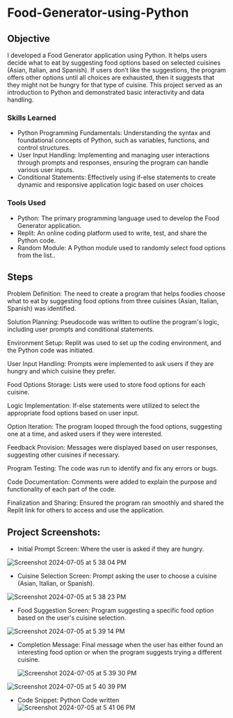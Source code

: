 # Food-Generator-using-Python

## Objective

I developed a Food Generator application using Python. It helps users decide what to eat by suggesting food options based on selected cuisines (Asian, Italian, and Spanish). If users don’t like the suggestions, the program offers other options until all choices are exhausted, then it suggests that they might not be hungry for that type of cuisine. This project served as an introduction to Python and demonstrated basic interactivity and data handling.

### Skills Learned

- Python Programming Fundamentals: Understanding the syntax and foundational concepts of Python, such as variables, functions, and control structures.
- User Input Handling: Implementing and managing user interactions through prompts and responses, ensuring the program can handle various user inputs.
- Conditional Statements: Effectively using if-else statements to create dynamic and responsive application logic based on user choices

### Tools Used

- Python: The primary programming language used to develop the Food Generator application.
- Replit: An online coding platform used to write, test, and share the Python code.
- Random Module: A Python module used to randomly select food options from the list..

## Steps

Problem Definition: The need to create a program that helps foodies choose what to eat by suggesting food options from three cuisines (Asian, Italian, Spanish) was identified.

Solution Planning: Pseudocode was written to outline the program's logic, including user prompts and conditional statements.

Environment Setup: Replit was used to set up the coding environment, and the Python code was initiated.

User Input Handling: Prompts were implemented to ask users if they are hungry and which cuisine they prefer.

Food Options Storage: Lists were used to store food options for each cuisine.

Logic Implementation: If-else statements were utilized to select the appropriate food options based on user input.

Option Iteration: The program looped through the food options, suggesting one at a time, and asked users if they were interested.

Feedback Provision: Messages were displayed based on user responses, suggesting other cuisines if necessary.

Program Testing: The code was run to identify and fix any errors or bugs.

Code Documentation: Comments were added to explain the purpose and functionality of each part of the code.

Finalization and Sharing: Ensured the program ran smoothly and shared the Replit link for others to access and use the application.

## Project Screenshots: 

- Initial Prompt Screen: Where the user is asked if they are hungry.

![Screenshot 2024-07-05 at 5 38 04 PM](https://github.com/CarlosMeyreles/Food-Generator-using-Python/assets/174382814/5249dbb5-c194-4df7-99ae-4da37f066bc3)

  
- Cuisine Selection Screen: Prompt asking the user to choose a cuisine (Asian, Italian, or Spanish).

![Screenshot 2024-07-05 at 5 38 23 PM](https://github.com/CarlosMeyreles/Food-Generator-using-Python/assets/174382814/de6d4bfc-b9fc-4cf8-b26b-67cd65fa9301)

  
- Food Suggestion Screen: Program suggesting a specific food option based on the user's cuisine selection.

![Screenshot 2024-07-05 at 5 39 14 PM](https://github.com/CarlosMeyreles/Food-Generator-using-Python/assets/174382814/a587097e-82e6-413f-b1c0-0f30065d7ef1)

  
- Completion Message: Final message when the user has either found an interesting food option or when the program suggests trying a different cuisine.

  ![Screenshot 2024-07-05 at 5 39 30 PM](https://github.com/CarlosMeyreles/Food-Generator-using-Python/assets/174382814/6aea8cb7-4bc0-4c71-904f-fc83b08c4a02)
  
![Screenshot 2024-07-05 at 5 40 39 PM](https://github.com/CarlosMeyreles/Food-Generator-using-Python/assets/174382814/0e597025-4c0e-478d-8781-5f886b843a26)

- Code Snippet: Python Code written
![Screenshot 2024-07-05 at 5 41 06 PM](https://github.com/CarlosMeyreles/Food-Generator-using-Python/assets/174382814/86ba1d37-4564-44c9-bbf3-49052471a083)

  
